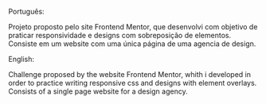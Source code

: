 Português:

Projeto proposto pelo site Frontend Mentor, que desenvolvi com objetivo de praticar responsividade e designs com sobreposição de elementos. Consiste em um website com uma única página de uma agencia de design.

English:

Challenge proposed by the website Frontend Mentor, whith i developed in order to practice writing responsive css and designs with element overlays. Consists of a single page website for a design agency.

